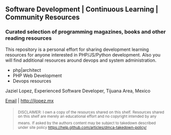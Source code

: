## Software Development | Continuous Learning | Community Resources

### Curated selection of programming magazines, books and other reading resources

This repository is a personal effort for sharing development learning resources for anyone interested in PHP/JS/Python development. Also you will find additional resources around devops and system administration.

- php|architect
- PHP Web Development
- Devops resources
 

Jaziel Lopez, Experienced Software Developer, Tijuana Area, Mexico

<a href="mailto:juan.jaziel@gmail.com">Email</a> | <a href="http://jlopez.mx" target="_new" title="Portfolio">http://jlopez.mx</a>

> <sub>DISCLAIMER:</sub> 
> <sub>I own a copy of the resources shared on this shelf.</sub>
> <sub>Resources shared on this shelf are merely an educational effort and no copyright intended by any means.</sub>
> <sub>If asked by the authors content may be subject to takedown described under site policy https://help.github.com/articles/dmca-takedown-policy/</sub>
